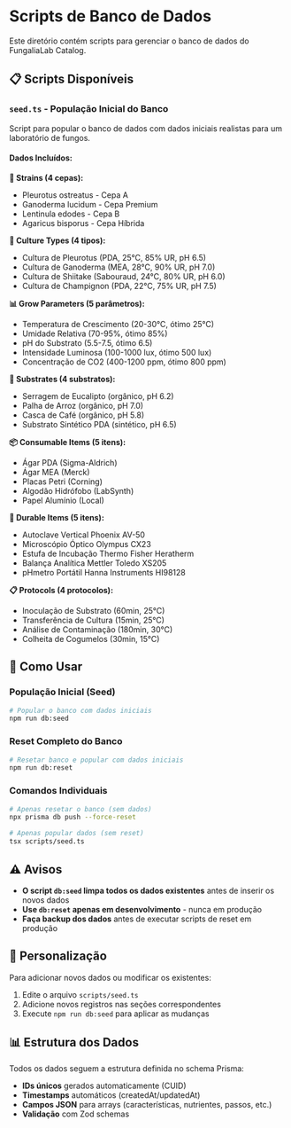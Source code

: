 # Scripts de Banco de Dados

Este diretório contém scripts para gerenciar o banco de dados do FungaliaLab Catalog.

## 📋 Scripts Disponíveis

### `seed.ts` - População Inicial do Banco

Script para popular o banco de dados com dados iniciais realistas para um laboratório de fungos.

#### Dados Incluídos:

**🧬 Strains (4 cepas):**
- Pleurotus ostreatus - Cepa A
- Ganoderma lucidum - Cepa Premium  
- Lentinula edodes - Cepa B
- Agaricus bisporus - Cepa Híbrida

**🧪 Culture Types (4 tipos):**
- Cultura de Pleurotus (PDA, 25°C, 85% UR, pH 6.5)
- Cultura de Ganoderma (MEA, 28°C, 90% UR, pH 7.0)
- Cultura de Shiitake (Sabouraud, 24°C, 80% UR, pH 6.0)
- Cultura de Champignon (PDA, 22°C, 75% UR, pH 7.5)

**📊 Grow Parameters (5 parâmetros):**
- Temperatura de Crescimento (20-30°C, ótimo 25°C)
- Umidade Relativa (70-95%, ótimo 85%)
- pH do Substrato (5.5-7.5, ótimo 6.5)
- Intensidade Luminosa (100-1000 lux, ótimo 500 lux)
- Concentração de CO2 (400-1200 ppm, ótimo 800 ppm)

**🌱 Substrates (4 substratos):**
- Serragem de Eucalipto (orgânico, pH 6.2)
- Palha de Arroz (orgânico, pH 7.0)
- Casca de Café (orgânico, pH 5.8)
- Substrato Sintético PDA (sintético, pH 6.5)

**📦 Consumable Items (5 itens):**
- Ágar PDA (Sigma-Aldrich)
- Ágar MEA (Merck)
- Placas Petri (Corning)
- Algodão Hidrófobo (LabSynth)
- Papel Alumínio (Local)

**🔧 Durable Items (5 itens):**
- Autoclave Vertical Phoenix AV-50
- Microscópio Óptico Olympus CX23
- Estufa de Incubação Thermo Fisher Heratherm
- Balança Analítica Mettler Toledo XS205
- pHmetro Portátil Hanna Instruments HI98128

**📋 Protocols (4 protocolos):**
- Inoculação de Substrato (60min, 25°C)
- Transferência de Cultura (15min, 25°C)
- Análise de Contaminação (180min, 30°C)
- Colheita de Cogumelos (30min, 15°C)

## 🚀 Como Usar

### População Inicial (Seed)
```bash
# Popular o banco com dados iniciais
npm run db:seed
```

### Reset Completo do Banco
```bash
# Resetar banco e popular com dados iniciais
npm run db:reset
```

### Comandos Individuais
```bash
# Apenas resetar o banco (sem dados)
npx prisma db push --force-reset

# Apenas popular dados (sem reset)
tsx scripts/seed.ts
```

## ⚠️ Avisos

- **O script `db:seed` limpa todos os dados existentes** antes de inserir os novos dados
- **Use `db:reset` apenas em desenvolvimento** - nunca em produção
- **Faça backup dos dados** antes de executar scripts de reset em produção

## 🔧 Personalização

Para adicionar novos dados ou modificar os existentes:

1. Edite o arquivo `scripts/seed.ts`
2. Adicione novos registros nas seções correspondentes
3. Execute `npm run db:seed` para aplicar as mudanças

## 📊 Estrutura dos Dados

Todos os dados seguem a estrutura definida no schema Prisma:
- **IDs únicos** gerados automaticamente (CUID)
- **Timestamps** automáticos (createdAt/updatedAt)
- **Campos JSON** para arrays (características, nutrientes, passos, etc.)
- **Validação** com Zod schemas
